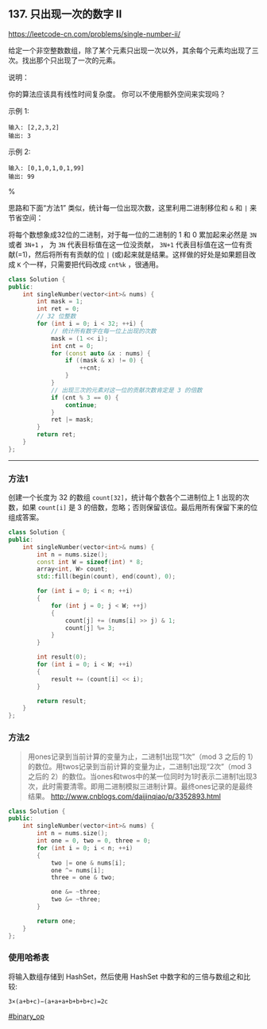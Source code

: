 ## 137. 只出现一次的数字 II

https://leetcode-cn.com/problems/single-number-ii/

给定一个非空整数数组，除了某个元素只出现一次以外，其余每个元素均出现了三次。找出那个只出现了一次的元素。

说明：

你的算法应该具有线性时间复杂度。 你可以不使用额外空间来实现吗？

示例 1:

```
输入: [2,2,3,2]
输出: 3
```

示例 2:

```
输入: [0,1,0,1,0,1,99]
输出: 99
```

%

思路和下面“方法1” 类似，统计每一位出现次数，这里利用二进制移位和 `&` 和 `|` 来节省空间：

将每个数想象成32位的二进制，对于每一位的二进制的 1 和 0 累加起来必然是 `3N` 或者 `3N+1` ， 为 `3N` 代表目标值在这一位没贡献， `3N+1` 代表目标值在这一位有贡献(=1)，然后将所有有贡献的位 `|` (或)起来就是结果。这样做的好处是如果题目改成 `K` 个一样，只需要把代码改成 `cnt%k` ，很通用。

```cpp
class Solution {
public:
    int singleNumber(vector<int>& nums) {
        int mask = 1;
        int ret = 0;
        // 32 位整数
        for (int i = 0; i < 32; ++i) {
            // 统计所有数字在每一位上出现的次数
            mask = (1 << i);
            int cnt = 0;
            for (const auto &x : nums) {
                if ((mask & x) != 0) {
                    ++cnt;
                }
            }
            // 出现三次的元素对这一位的贡献次数肯定是 3 的倍数
            if (cnt % 3 == 0) {
                continue;
            }
            ret |= mask;
        }
        return ret;
    }
};
```

---

### 方法1

创建一个长度为 32 的数组 `count[32]`，统计每个数各个二进制位上 1 出现的次数，如果 `count[i]` 是 3 的倍数，忽略；否则保留该位。最后用所有保留下来的位组成答案。

```cpp
class Solution {
public:
    int singleNumber(vector<int>& nums) {
        int n = nums.size();
        const int W = sizeof(int) * 8;
        array<int, W> count;
        std::fill(begin(count), end(count), 0);

        for (int i = 0; i < n; ++i)
        {
            for (int j = 0; j < W; ++j)
            {
                count[j] += (nums[i] >> j) & 1;
                count[j] %= 3;
            }
        }

        int result(0);
        for (int i = 0; i < W; ++i)
        {
            result += (count[i] << i);
        }

        return result;
    }
};
```

### 方法2

> 用ones记录到当前计算的变量为止，二进制1出现“1次”（mod 3 之后的 1）的数位。用twos记录到当前计算的变量为止，二进制1出现“2次”（mod 3 之后的 2）的数位。当ones和twos中的某一位同时为1时表示二进制1出现3次，此时需要清零。即用二进制模拟三进制计算。最终ones记录的是最终结果。
> http://www.cnblogs.com/daijinqiao/p/3352893.html

```cpp
class Solution {
public:
    int singleNumber(vector<int>& nums) {
        int n = nums.size();
        int one = 0, two = 0, three = 0;
        for (int i = 0; i < n; ++i)
        {
            two |= one & nums[i];
            one ^= nums[i];
            three = one & two;

            one &= ~three;
            two &= ~three;
        }

        return one;
    }
};
```

### 使用哈希表

将输入数组存储到 HashSet，然后使用 HashSet 中数字和的三倍与数组之和比较:

```
3×(a+b+c)−(a+a+a+b+b+b+c)=2c
```

[#binary_op]()
